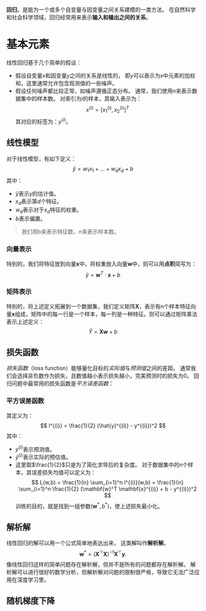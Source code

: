 **回归**，是能为一个或多个自变量与因变量之间关系建模的一类方法。 在自然科学和社会科学领域，回归经常用来表示**输入和输出之间的关系**。

# 基本元素
线性回归基于几个简单的假设：
- 假设自变量$x$和因变量$y$之间的关系是线性的， 即$y$可以表示为$x$中元素的加权和，这里通常允许包含观测值的一些噪声。
- 假设任何噪声都比较正常，如噪声遵循正态分布。
通常，我们使用$n$来表示数据集中的样本数。 对索引为$i$的样本，其输入表示为：
$$
x^{(i)} = [x_1^{(i)}, x_2^{(i)}]^T
$$
其对应的标签为：$y^{(i)}$。
## 线性模型
对于线性模型，有如下定义：
$$
\hat{y} = w_1x_1+ ... + w_dx_d +b
$$
其中：
- $\hat{y}$表示$y$的估计值。
- $x_d$表示第$d$个特征。
- $w_d$表示对于$x_d$特征的权重。
- $b$表示偏置。
> 我们用b来表示特征数，n来表示样本数。
### 向量表示
特别的，我们将特征放到向量$\mathbf{x}$中，将权重放入向量$\mathbf{w}$中，则可以用**点积**简写为：
$$
\hat{y}= \mathbf{w}^T \cdot \mathbf{x} + b
$$
### 矩阵表示
特别的，将上述定义拓展到一个数据集，我们定义矩阵$\mathbf{X}$，表示有n个样本特征向量$\mathbf{x}$组成，矩阵中的每一行是一个样本，每一列是一种特征。则可以通过矩阵乘法表示上述定义：
$$
\hat{Y} = \mathbf{X} \mathbf{w} + b
$$
## 损失函数
_损失函数_（loss function）能够量化目标的*实际值*与*预测值*之间的差距。 通常我们会选择非负数作为损失，且数值越小表示损失越小，完美预测时的损失为0。 回归问题中最常用的损失函数是*平方误差函数*：
### 平方误差函数
其定义为：
$$
l^{(i)} = \frac{1}{2} (\hat{y}^{(i)} - y^{(i)})^2
$$
其中：
- $y^{(i)}$表示预测值。
- $\hat{y}^{(i)}$表示实际的预估值。
- 这里取$\frac{1}{2}$只是为了简化求导后的复杂度。
对于数据集中的n个样本，其误差损失均值可以定义为：
$$
L(w,b) = 
\frac{1}{n} \sum_{i=1}^n l^{(i)}(w,b)
=
\frac{1}{n} \sum_{i=1}^n \frac{1}{2} (\mathbf{w}^T \mathbf{x}^{(i)} + b - y^{(i)})^2
$$
训练的目的，就是找到一组参数$(\mathbf{w}^*, b^*)$，使上述损失最小化。

## 解析解
线性回归的解可以用一个公式简单地表达出来， 这类解叫作**解析解**。
$$
\mathbf{w}^* = (\mathbf X^\top \mathbf X)^{-1}\mathbf X^\top \mathbf{y}.
$$
像线性回归这样的简单问题存在解析解，但并不是所有的问题都存在解析解。 解析解可以进行很好的数学分析，但解析解对问题的限制很严格，导致它无法广泛应用在深度学习里。
## 随机梯度下降